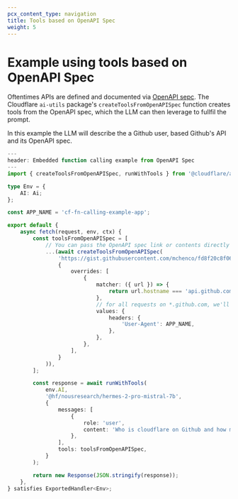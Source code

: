 ```yaml
---
pcx_content_type: navigation
title: Tools based on OpenAPI Spec
weight: 5
---
```


# Example using tools based on OpenAPI Spec

Oftentimes APIs are defined and documented via [OpenAPI sepc](https://swagger.io/specification/). The Cloudflare `ai-utils` package's `createToolsFromOpenAPISpec` function creates tools from the OpenAPI spec, which the LLM can then leverage to fullfil the prompt.

In this example the LLM will describe the a Github user, based Github's API and its OpenAPI spec.

```ts
---
header: Embedded function calling example from OpenAPI Spec
---
import { createToolsFromOpenAPISpec, runWithTools } from '@cloudflare/ai-utils';

type Env = {
	AI: Ai;
};

const APP_NAME = 'cf-fn-calling-example-app';

export default {
	async fetch(request, env, ctx) {
		const toolsFromOpenAPISpec = [
			// You can pass the OpenAPI spec link or contents directly
			...(await createToolsFromOpenAPISpec(
				'https://gist.githubusercontent.com/mchenco/fd8f20c8f06d50af40b94b0671273dc1/raw/f9d4b5cd5944cc32d6b34cad0406d96fd3acaca6/partial_api.github.com.json',
				{
					overrides: [
						{
							matcher: ({ url }) => {
								return url.hostname === 'api.github.com';
							},
							// for all requests on *.github.com, we'll need to add a User-Agent.
							values: {
								headers: {
									'User-Agent': APP_NAME,
								},
							},
						},
					],
				}
			)),
		];

		const response = await runWithTools(
			env.AI,
			'@hf/nousresearch/hermes-2-pro-mistral-7b',
			{
				messages: [
					{
						role: 'user',
						content: 'Who is cloudflare on Github and how many repos does the organization have?',
					},
				],
				tools: toolsFromOpenAPISpec,
			}
		);

		return new Response(JSON.stringify(response));
	},
} satisfies ExportedHandler<Env>;

```
